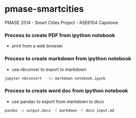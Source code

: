 # pmase-smartcities
PMASE 2014 - Smart Cities Project - ASE6104 Capstone

### Process to create PDF from ipython notebook ##
- print from a web browser

### Process to create markdown from ipython notebook ##
- use nbconver to export to markdown
```bash
jupyter nbconvert --to markdown notebook.ipynb
```

### Process to create word doc from ipython notebook ##
- use pandac to export from markdown to docx
```bash
pandoc -o output.docx -f markdown -t docx input.md
```
